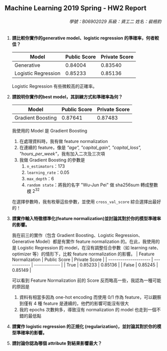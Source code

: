 ## Machine Learning 2019 Spring - HW2 Report

<h6 style="text-align: right">學號：B06902029	系級：資工二	姓名：裴梧鈞</h6>

1.  **請比較你實作的generative model、logistic regression 的準確率，何者較佳？**

    | Model               | Public Score | Private Score |
    | ------------------- | ------------ | ------------- |
    | Generative          | 0.84004      | 0.83540       |
    | Logistic Regression | 0.85233      | 0.85136       |

    Logistic Regression 有些微較高的正確率。

2.  **請說明你實作的best model，其訓練方式和準確率為何？**

    | Model               | Public Score | Private Score |
    | ------------------- | ------------ | ------------- |
    | Gradient Boosting   | 0.87641      | 0.87483       |

    我使用的 Model 是 Gradient Boosting

    1.  在處理資料時，我有做 feature normalization
    2.  在連續的 feature，像是 *"age", "capital_gain", "capital_loss", "hours_per_week"*，我有加入二次及三次項
    3.  我做 Gradient Boosting 的參數是
        1.  `n_estimators`：173
        2.  `learning_rate`：0.05
        3.  `max_depth`：6
        4.  `random state`：將我的名字 "Wu-Jun Pei" 做 sha256sum 轉成整數模 $2^{32}$

    在選擇參數時，我有枚舉這些參數，並使用 `cross_val_score` 綜合選擇出最好的！

3.  **請實作輸入特徵標準化(feature normalization)並討論其對於你的模型準確率的影響。**

    我在前三的實作（包含 Gradient Boosting、Logistic Regression、Generative Model）都是有實作 feature normalization 的。在此，我使用的是 Logistic Regression 的 model，在沒有調整任合參數（如 learning rate、optimizer 等）的情形下，比較 feature normalization 的影響。
    | Feature Normalization | Public Score | Private Score |
    | --------------------- | ------------ | ------------- |
    | True                  | 0.85233      | 0.85136       |
    | False                 | 0.85245      | 0.85149       |

    可以看到 Feature Normalization 前的 Score 反而略高一些，我認為一種可能的原因是

    1.  資料有相當多因為 one-hot encoding 而使用 0/1 作為 feature，可以觀察到僅有 4 種 feature 是連續的，他們的影響可能沒有很大
    2.  我的 epochs 次數夠多，導致沒有 normalization 的 model 也走到一個不錯的最低點

4.  **請實作 logistic regression 的正規化 (regularization)，並討論其對於你的模型準確率的影響。**

    

5.  **請討論你認為哪個 attribute 對結果影響最大？**